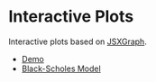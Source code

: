 # Interactive Plots
Interactive plots based on [JSXGraph](https://jsxgraph.org).

- [Demo](https://raw.githack.com/luphord/interactive-plots/main/index.html)
- [Black-Scholes Model](https://raw.githack.com/luphord/interactive-plots/main/black-scholes.html)